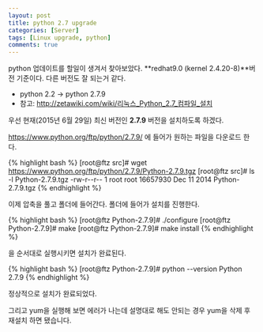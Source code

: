 ```yaml
---
layout: post
title: python 2.7 upgrade
categories: [Server]
tags: [Linux upgrade, python]
comments: true
---
```


python 업데이트를 할일이 생겨서 찾아보았다. **redhat9.0 (kernel 2.4.20-8)**버전 기준이다. 다른 버전도 잘 되는거 같다. 
  - python 2.2 -> python 2.7.9
  - 참고: <http://zetawiki.com/wiki/리눅스_Python_2.7_컴파일_설치>
  
우선 현재(2015년 6월 29일) 최신 버전인 **2.7.9** 버전을 설치하도록 하겠다.

<https://www.python.org/ftp/python/2.7.9/> 에 들어가 원하는 파일을 다운로드 한다.

{% highlight bash %}
[root@ftz src]# wget https://www.python.org/ftp/python/2.7.9/Python-2.7.9.tgz
[root@ftz src]# ls -l Python-2.7.9.tgz 
-rw-r--r--    1 root     root     16657930 Dec 11  2014 Python-2.7.9.tgz
{% endhighlight %}

이제 압축을 풀고 폴더에 들어간다. 폴더에 들어가 설치를 진행한다.

{% highlight bash %}
[root@ftz Python-2.7.9]# ./configure
[root@ftz Python-2.7.9]# make
[root@ftz Python-2.7.9]# make install
{% endhighlight %}

을 순서대로 실행시키면 설치가 완료된다.

{% highlight bash %}
[root@ftz Python-2.7.9]# python --version
Python 2.7.9
{% endhighlight %}

정상적으로 설치가 완료되었다.

그리고 yum을 실행해 보면 에러가 나는데 설명대로 해도 안되는 경우 yum을 삭제 후 재설치 하면 됐습니다.